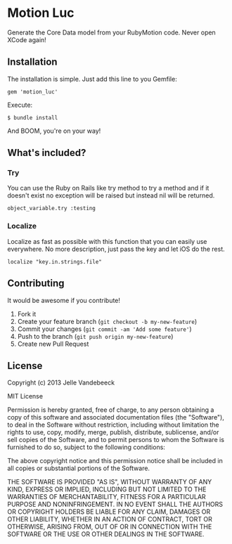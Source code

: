 # Motion Luc

Generate the Core Data model from your RubyMotion code. Never open XCode again!

## Installation

The installation is simple. Just add this line to you Gemfile:

    gem 'motion_luc'

Execute:

    $ bundle install

And BOOM, you're on your way!

## What's included?

### Try

You can use the Ruby on Rails like try method to try a method and if it doesn't exist no exception will be raised but instead nil will be returned.

    object_variable.try :testing

### Localize

Localize as fast as possible with this function that you can easily use everywhere. No more description, just pass the key and let iOS do the rest.

    localize "key.in.strings.file"

## Contributing

It would be awesome if you contribute!

1. Fork it
2. Create your feature branch (`git checkout -b my-new-feature`)
3. Commit your changes (`git commit -am 'Add some feature'`)
4. Push to the branch (`git push origin my-new-feature`)
5. Create new Pull Request

## License

Copyright (c) 2013 Jelle Vandebeeck

MIT License

Permission is hereby granted, free of charge, to any person obtaining
a copy of this software and associated documentation files (the
"Software"), to deal in the Software without restriction, including
without limitation the rights to use, copy, modify, merge, publish,
distribute, sublicense, and/or sell copies of the Software, and to
permit persons to whom the Software is furnished to do so, subject to
the following conditions:

The above copyright notice and this permission notice shall be
included in all copies or substantial portions of the Software.

THE SOFTWARE IS PROVIDED "AS IS", WITHOUT WARRANTY OF ANY KIND,
EXPRESS OR IMPLIED, INCLUDING BUT NOT LIMITED TO THE WARRANTIES OF
MERCHANTABILITY, FITNESS FOR A PARTICULAR PURPOSE AND
NONINFRINGEMENT. IN NO EVENT SHALL THE AUTHORS OR COPYRIGHT HOLDERS BE
LIABLE FOR ANY CLAIM, DAMAGES OR OTHER LIABILITY, WHETHER IN AN ACTION
OF CONTRACT, TORT OR OTHERWISE, ARISING FROM, OUT OF OR IN CONNECTION
WITH THE SOFTWARE OR THE USE OR OTHER DEALINGS IN THE SOFTWARE.